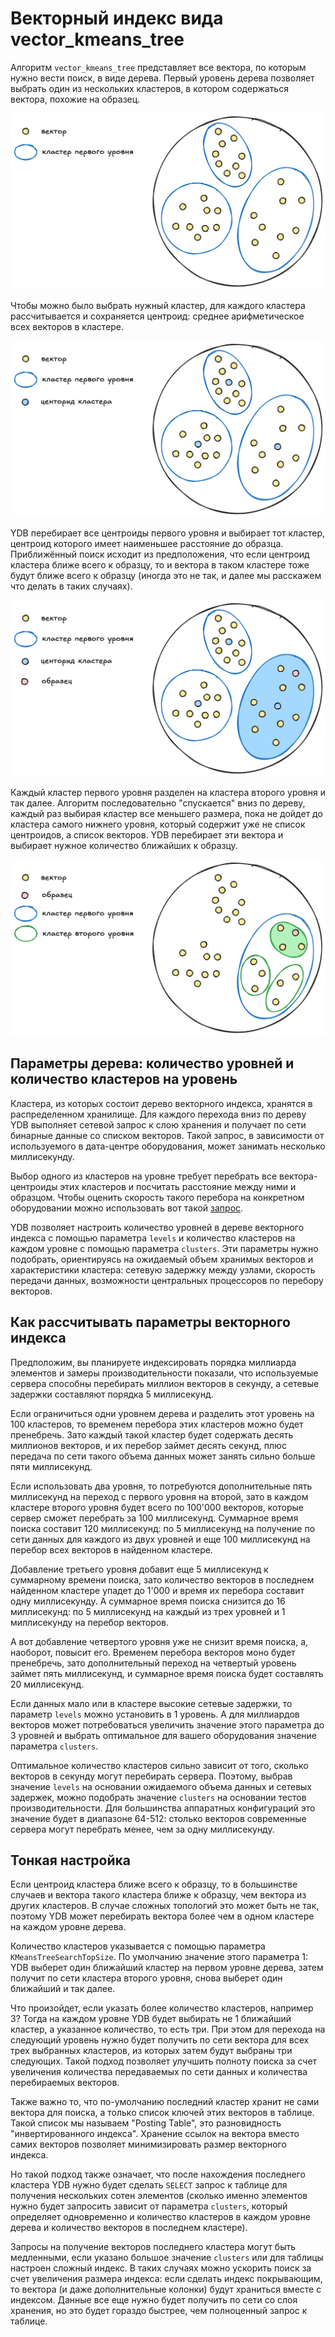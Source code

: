 # Векторный индекс вида vector_kmeans_tree

Алгоритм `vector_kmeans_tree` представляет все вектора, по которым нужно
вести поиск, в виде дерева. Первый уровень дерева позволяет выбрать
один из нескольких кластеров, в котором содержаться вектора, похожие на
образец.

![resource_pools](../_assets/vector_kmeans_tree_1.png)

Чтобы можно было выбрать нужный кластер, для каждого кластера
рассчитывается и сохраняется центроид: среднее арифметическое всех векторов
в кластере.

![resource_pools](../_assets/vector_kmeans_tree_2.png)

YDB перебирает все центроиды первого уровня и выбирает тот кластер, центроид
которого имеет наименьшее расстояние до образца. Приближённый
поиск исходит из предположения, что если центроид кластера ближе всего к
образцу, то и вектора в таком кластере тоже будут ближе всего к образцу
(иногда это не так, и далее мы расскажем что делать в таких случаях).

![resource_pools](../_assets/vector_kmeans_tree_3.png)

Каждый кластер первого уровня разделен на кластера второго уровня и так далее.
Алгоритм последовательно "спускается" вниз по дереву, каждый раз выбирая
кластер все меньшего размера, пока не дойдет до кластера самого нижнего
уровня, который содержит уже не список центроидов, а список векторов. YDB
перебирает эти вектора и выбирает нужное количество ближайших к образцу.

![resource_pools](../_assets/vector_kmeans_tree_4.png)

## Параметры дерева: количество уровней и количество кластеров на уровень

Кластера, из которых состоит дерево векторного индекса, хранятся в
распределенном хранилище. Для каждого перехода вниз по дереву YDB выполняет
сетевой запрос к слою хранения и получает по сети бинарные данные со
списком векторов. Такой запрос, в зависимости от используемого в
дата-центре оборудования, может занимать несколько миллисекунду.

Выбор одного из кластеров на уровне требует перебрать все вектора-центроиды
этих кластеров и посчитать расстояние между ними и образцом. Чтобы оценить
скорость такого перебора на конкретном оборудовании можно использовать
вот такой [запрос](../yql/reference/udf/list/knn.md#exact-vector-search-k-nearest).

YDB позволяет настроить количество уровней в дереве векторного индекса
с помощью параметра `levels` и количество кластеров на каждом уровне
с помощью параметра `clusters`. Эти параметры нужно подобрать,
ориентируясь на ожидаемый объем хранимых векторов и характеристики
кластера: сетевую задержку между узлами, скорость передачи данных,
возможности центральных процессоров по перебору векторов.

## Как рассчитывать параметры векторного индекса

Предположим, вы планируете индексировать порядка миллиарда элементов и
замеры производительности показали, что используемые сервера способны
перебирать миллион векторов в секунду, а сетевые задержки составляют порядка
5 миллисекунд.

Если ограничиться одни уровнем дерева и разделить этот уровень на 100
кластеров, то временем перебора этих кластеров можно будет пренебречь.
Зато каждый такой кластер будет содержать десять миллионов векторов, и их
перебор займет десять секунд, плюс передача по сети такого объема данных
может занять сильно больше пяти миллисекунд.

Если использовать два уровня, то потребуются дополнительные пять миллисекунд
на переход с первого уровня на второй, зато в каждом кластере второго
уровня будет всего по 100'000 векторов, которые сервер сможет перебрать за
100 миллисекунд. Суммарное время поиска составит 120 миллисекунд: по 5
миллисекунд на получение по сети данных для каждого из двух уровней и еще
100 миллисекунд на перебор всех векторов в найденном кластере.

Добавление третьего уровня добавит еще 5 миллисекунд к суммарному времени
поиска, зато количество векторов в последнем найденном кластере упадет до
1'000 и время их перебора составит одну миллисекунду. А суммарное время
поиска снизится до 16 миллисекунд: по 5 миллисекунд на каждый из трех
уровней и 1 миллисекунду на перебор векторов.

А вот добавление четвертого уровня уже не снизит время поиска, а, наоборот,
повысит его. Временем перебора векторов моно будет пренебречь, зато
дополнительный переход на четвертый уровень займет пять миллисекунд, и
суммарное время поиска будет составлять 20 миллисекунд.

Если данных мало или в кластере высокие сетевые задержки, то параметр
`levels` можно установить в 1 уровень. А для миллиардов векторов может
потребоваться увеличить значение этого параметра до 3 уровней и выбрать
оптимальное для вашего оборудования значение параметра `clusters`.

Оптимальное количество кластеров сильно зависит от того, сколько векторов
в секунду могут перебирать сервера. Поэтому, выбрав значение `levels` на
основании ожидаемого объема данных и сетевых задержек, можно подобрать
значение `clusters` на основании тестов производительности. Для большинства
аппаратных конфигураций это значение будет в диапазоне 64-512: столько
векторов современные сервера могут перебрать менее, чем за одну миллисекунду.

## Тонкая настройка

Если центроид кластера ближе всего к образцу, то в большинстве случаев и
вектора такого кластера ближе к образцу, чем вектора из других кластеров.
В случае сложных топологий это может быть не так, поэтому YDB может перебирать
вектора более чем в одном кластере на каждом уровне дерева.

Количество кластеров указывается с помощью параметра
`KMeansTreeSearchTopSize`. По умолчанию значение этого параметра 1: YDB
выберет один ближайший кластер на первом уровне дерева, затем получит по
сети кластера второго уровня, снова выберет один ближайший и так далее.

Что произойдет, если указать более количество кластеров, например 3? Тогда
на каждом уровне YDB будет выбирать не 1 ближайший кластер, а указанное
количество, то есть три. При этом для перехода на следующий уровень нужно
будет получить по сети вектора для всех трех выбранных кластеров, из которых
затем будут выбраны три следующих. Такой подход позволяет улучшить полноту
поиска за счет увеличения количества передаваемых по сети данных и количества
перебираемых векторов.

Также важно то, что по-умолчанию последний кластер хранит не сами вектора
для поиска, а только список ключей этих векторов в таблице. Такой список
мы называем "Posting Table", это разновидность "инвертированного индекса".
Хранение ссылок на вектора вместо самих векторов позволяет минимизировать
размер векторного индекса.

Но такой подход также означает, что после нахождения последнего кластера YDB
нужно будет сделать `SELECT` запрос к таблице для получения нескольких сотен
элементов (сколько именно элементов нужно будет запросить зависит от параметра
`clusters`, который определяет одновременно и количество кластеров в каждом
уровне дерева и количество векторов в последнем кластере).

Запросы на получение векторов последнего кластера могут быть медленными, если
указано большое значение `clusters` или для таблицы настроен сложный индекс. В
таких случаях можно ускорить поиск за счет увеличения размера индекса: если
сделать индекс покрывающим, то вектора (и даже дополнительные колонки) будут
храниться вместе с индексом. Данные все еще нужно будет получить по сети со
слоя хранения, но это будет гораздо быстрее, чем полноценный запрос к таблице.

